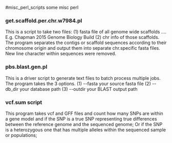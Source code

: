 #misc_perl_scripts
some misc perl
### get.scaffold.per.chr.w7984.pl 
This is a script to take two files: 
  (1) fasta file of all genome wide scaffolds .... E.g. Chapman 2015 Genome Biology Build 
  (2) chr info of those scaffolds.
The program separates the contigs or scaffold sequences according to their chromosome origin and 
  output them into separate chr.specific fasta files. New line character within sequences were removed.

### pbs.blast.gen.pl
This is a driver script to generate text files to batch process multiple jobs. The program takes the 3 options.
  (1) --fasta  your source fasta file
  (2) --db_dir  your database path
  (3) --outdir your BLAST output path

### vcf.sum script
This program takes vcf and GFF files and count how many SNPs are within a gene model and if the SNP is a true SNP representing true differences between the reference genome and the sequenced genome; Or if the SNP is a heterozygous one that has multiple alleles within the sequenced sample or populations;


